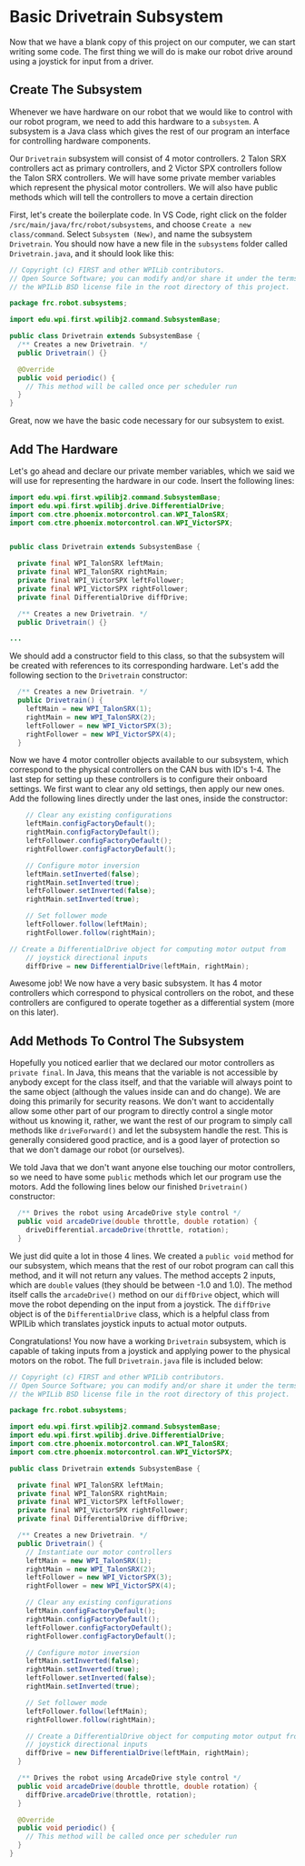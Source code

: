 # Basic Drivetrain Subsystem

Now that we have a blank copy of this project on our computer, we can start writing some code. The first thing we will do is make our robot drive around using a joystick for input from a driver.

## Create The Subsystem

Whenever we have hardware on our robot that we would like to control with our robot program, we need to add this hardware to a ```subsystem```. A subsystem is a Java class which gives the rest of our program an interface for controlling hardware components.

Our ```Drivetrain``` subsystem will consist of 4 motor controllers. 2 Talon SRX controllers act as primary controllers, and 2 Victor SPX controllers follow the Talon SRX controllers. We will have some private member variables which represent the physical motor controllers. We will also have public methods which will tell the controllers to move a certain direction

First, let's create the boilerplate code. In VS Code, right click on the folder ```/src/main/java/frc/robot/subsystems```, and choose ```Create a new class/command```. Select ```Subsystem (New)```, and name the subsystem ```Drivetrain```. You should now have a new file in the ```subsystems``` folder called ```Drivetrain.java```, and it should look like this:

```java
// Copyright (c) FIRST and other WPILib contributors.
// Open Source Software; you can modify and/or share it under the terms of
// the WPILib BSD license file in the root directory of this project.

package frc.robot.subsystems;

import edu.wpi.first.wpilibj2.command.SubsystemBase;

public class Drivetrain extends SubsystemBase {
  /** Creates a new Drivetrain. */
  public Drivetrain() {}

  @Override
  public void periodic() {
    // This method will be called once per scheduler run
  }
}
```

Great, now we have the basic code necessary for our subsystem to exist.

## Add The Hardware

Let's go ahead and declare our private member variables, which we said we will use for representing the hardware in our code. Insert the following lines:

```java
import edu.wpi.first.wpilibj2.command.SubsystemBase;
import edu.wpi.first.wpilibj.drive.DifferentialDrive;
import com.ctre.phoenix.motorcontrol.can.WPI_TalonSRX;
import com.ctre.phoenix.motorcontrol.can.WPI_VictorSPX;


public class Drivetrain extends SubsystemBase {

  private final WPI_TalonSRX leftMain;
  private final WPI_TalonSRX rightMain;
  private final WPI_VictorSPX leftFollower;
  private final WPI_VictorSPX rightFollower;
  private final DifferentialDrive diffDrive;

  /** Creates a new Drivetrain. */
  public Drivetrain() {}

...
```

We should add a constructor field to this class, so that the subsystem will be created with references to its corresponding hardware. Let's add the following section to the ```Drivetrain``` constructor:

```java
  /** Creates a new Drivetrain. */
  public Drivetrain() {
    leftMain = new WPI_TalonSRX(1);
    rightMain = new WPI_TalonSRX(2);
    leftFollower = new WPI_VictorSPX(3);
    rightFollower = new WPI_VictorSPX(4);
  }
```

Now we have 4 motor controller objects available to our subsystem, which correspond to the physical controllers on the CAN bus with ID's 1-4. The last step for setting up these controllers is to configure their onboard settings. We first want to clear any old settings, then apply our new ones. Add the following lines directly under the last ones, inside the constructor:

```java
    // Clear any existing configurations
    leftMain.configFactoryDefault();
    rightMain.configFactoryDefault();
    leftFollower.configFactoryDefault();
    rightFollower.configFactoryDefault();

    // Configure motor inversion
    leftMain.setInverted(false);
    rightMain.setInverted(true);
    leftFollower.setInverted(false);
    rightMain.setInverted(true);

    // Set follower mode
    leftFollower.follow(leftMain);
    rightFollower.follow(rightMain);

// Create a DifferentialDrive object for computing motor output from
    // joystick directional inputs
    diffDrive = new DifferentialDrive(leftMain, rightMain);

```

Awesome job! We now have a very basic subsystem. It has 4 motor controllers which correspond to physical controllers on the robot, and these controllers are configured to operate together as a differential system (more on this later).

## Add Methods To Control The Subsystem

Hopefully you noticed earlier that we declared our motor controllers as ```private final```. In Java, this means that the variable is not accessible by anybody except for the class itself, and that the variable will always point to the same object (although the values inside can and do change). We are doing this primarily for security reasons. We don't want to accidentally allow some other part of our program to directly control a single motor without us knowing it, rather, we want the rest of our program to simply call methods like ```driveForward()``` and let the subsystem handle the rest. This is generally considered good practice, and is a good layer of protection so that we don't damage our robot (or ourselves).

We told Java that we don't want anyone else touching our motor controllers, so we need to have some ```public``` methods which let our program use the motors. Add the following lines below our finished ```Drivetrain()``` constructor:

```java
  /** Drives the robot using ArcadeDrive style control */
  public void arcadeDrive(double throttle, double rotation) {
    driveDifferential.arcadeDrive(throttle, rotation);
  }
```

We just did quite a lot in those 4 lines. We created a ```public void``` method for our subsystem, which means that the rest of our robot program can call this method, and it will not return any values. The method accepts 2 inputs, which are ```double``` values (they should be between -1.0 and 1.0). The method itself calls the ```arcadeDrive()``` method on our ```diffDrive``` object, which will move the robot depending on the input from a joystick. The ```diffDrive``` object is of the ```DifferentialDrive``` class, which is a helpful class from WPILib which translates joystick inputs to actual motor outputs.

Congratulations! You now have a working ```Drivetrain``` subsystem, which is capable of taking inputs from a joystick and applying power to the physical motors on the robot. The full ```Drivetrain.java``` file is included below:

```java
// Copyright (c) FIRST and other WPILib contributors.
// Open Source Software; you can modify and/or share it under the terms of
// the WPILib BSD license file in the root directory of this project.

package frc.robot.subsystems;

import edu.wpi.first.wpilibj2.command.SubsystemBase;
import edu.wpi.first.wpilibj.drive.DifferentialDrive;
import com.ctre.phoenix.motorcontrol.can.WPI_TalonSRX;
import com.ctre.phoenix.motorcontrol.can.WPI_VictorSPX;

public class Drivetrain extends SubsystemBase {

  private final WPI_TalonSRX leftMain;
  private final WPI_TalonSRX rightMain;
  private final WPI_VictorSPX leftFollower;
  private final WPI_VictorSPX rightFollower;
  private final DifferentialDrive diffDrive;

  /** Creates a new Drivetrain. */
  public Drivetrain() {
    // Instantiate our motor controllers
    leftMain = new WPI_TalonSRX(1);
    rightMain = new WPI_TalonSRX(2);
    leftFollower = new WPI_VictorSPX(3);
    rightFollower = new WPI_VictorSPX(4);

    // Clear any existing configurations
    leftMain.configFactoryDefault();
    rightMain.configFactoryDefault();
    leftFollower.configFactoryDefault();
    rightFollower.configFactoryDefault();

    // Configure motor inversion
    leftMain.setInverted(false);
    rightMain.setInverted(true);
    leftFollower.setInverted(false);
    rightMain.setInverted(true);

    // Set follower mode
    leftFollower.follow(leftMain);
    rightFollower.follow(rightMain);

    // Create a DifferentialDrive object for computing motor output from
    // joystick directional inputs
    diffDrive = new DifferentialDrive(leftMain, rightMain);
  }

  /** Drives the robot using ArcadeDrive style control */
  public void arcadeDrive(double throttle, double rotation) {
    diffDrive.arcadeDrive(throttle, rotation);
  }

  @Override
  public void periodic() {
    // This method will be called once per scheduler run
  }
}
```
